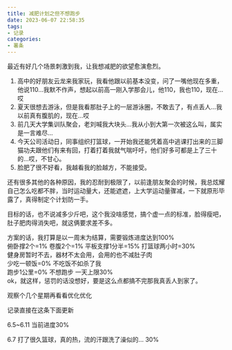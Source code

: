 ```yaml
---
title: 减肥计划之但不想跑步
date: 2023-06-07 22:58:35
tags:
- 记录
categories:
- 薯条
---
```

<!-- more -->
最近有好几个场景刺激到我，让我想减肥的欲望愈演愈烈。 

1. 高中的好朋友云龙来我家玩，我看他跟以前基本没变，问了一嘴他现在多重，他说110...我默不作声，想起以前高一刚入学那会儿，他110，我也110，现在...哎
2. 夏天很想去游泳，但是我看那肚子上的一层游泳圈，不敢去了，有点丢人...我以前真有腹肌的，现在...哎
3. 前几天大学集训队聚会，老刘喊我大块头...我从小到大第一次被这么叫，属实是一言难尽...
4. 今天公司活动日，同事组织打篮球，一开始我还能凭着高中逃课打出来的三脚猫功夫跟他们有来有回，打着打着我就气喘吁吁，他们好多可都是上了三十的...哎，不甘心。
5. 脸肥了很不好看，我越看我的脸越方，不能接受。

还有很多其他的各种原因，我的忍耐到极限了，以前逢朋友聚会的时候，我总炫耀自己怎么吃都不胖，当时运动量大，还能遮遮，上大学运动量骤减，一下就原形毕露了，真得制定个计划防一手。

目标的话，也不说减多少斤吧，这个我没啥感觉，搞个虚一点的标准，脸得瘦吧，肚子肥肉得消失吧，就这俩要求差不多。

方案的话，我打算是以一周末为结算，需要锻炼进度达到100%  
俯卧撑2个=1%
卷腹2个=1%
平板支撑1分半=15%
打篮球两小时=30%  
健身房暂时不去，器材不太会用，会用的也不减肚子肉  
少吃一顿饭=0%  不吃饭不如杀了我  
跑步1公里=0%  不想跑步
一天上限30%  
ok，就这样，惩罚的话没想好，要是这么点都搞不完那我真丢人到家了。  

观察个几个星期再看看优化优化  

记录直接在这条下面更新

6.5~6.11  当前进度30%

6.7 打了很久篮球，真的热，流的汗跟洗了澡似的... 30%


